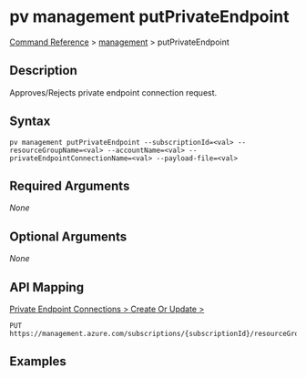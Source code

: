 # pv management putPrivateEndpoint
[Command Reference](../../../README.md#command-reference) > [management](./main.md) > putPrivateEndpoint

## Description
Approves/Rejects private endpoint connection request.

## Syntax
```
pv management putPrivateEndpoint --subscriptionId=<val> --resourceGroupName=<val> --accountName=<val> --privateEndpointConnectionName=<val> --payload-file=<val>
```

## Required Arguments
*None*

## Optional Arguments
*None*

## API Mapping
[Private Endpoint Connections > Create Or Update > ](https://docs.microsoft.com/en-us/rest/api/purview/private-endpoint-connections/create-or-update)
```
PUT https://management.azure.com/subscriptions/{subscriptionId}/resourceGroups/{resourceGroupName}/providers/Microsoft.Purview/accounts/{accountName}/privateEndpointConnections/{privateEndpointConnectionName}
```

## Examples
```powershell

```